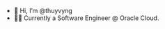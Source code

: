 - 👋 Hi, I’m @thuyvyng
- 👩‍💻 Currently a Software Engineer @ Oracle Cloud.

<!---
thuyvyng/thuyvyng is a ✨ special ✨ repository because its `README.md` (this file) appears on your GitHub profile.
You can click the Preview link to take a look at your changes.
--->
